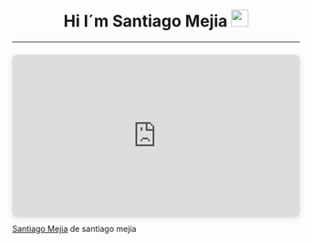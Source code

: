 <h1 align="center"> Hi I´m Santiago Mejia <img src = "https://raw.githubusercontent.com/MartinHeinz/MartinHeinz/master/wave.gif" width = 30px> </h1>

----

<div style="position: relative; width: 100%; height: 0; padding-top: 56.2500%;
 padding-bottom: 0; box-shadow: 0 2px 8px 0 rgba(63,69,81,0.16); margin-top: 1.6em; margin-bottom: 0.9em; overflow: hidden;
 border-radius: 8px; will-change: transform;">
  <iframe loading="lazy" style="position: absolute; width: 100%; height: 100%; top: 0; left: 0; border: none; padding: 0;margin: 0;"
    src="https://www.canva.com/design/DAGV6I-RqFs/Irh0B6ztHPnixoABCeNMWg/view?embed" allowfullscreen="allowfullscreen" allow="fullscreen">
  </iframe>
</div>
<a href="https:&#x2F;&#x2F;www.canva.com&#x2F;design&#x2F;DAGV6I-RqFs&#x2F;Irh0B6ztHPnixoABCeNMWg&#x2F;view?utm_content=DAGV6I-RqFs&amp;utm_campaign=designshare&amp;utm_medium=embeds&amp;utm_source=link" target="_blank" rel="noopener">Santiago Mejia</a> de santiago mejia





